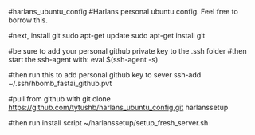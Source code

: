 #harlans_ubuntu_config
#Harlans personal ubuntu config.  Feel free to borrow this.

#next, install git
sudo apt-get update
sudo apt-get install git

#be sure to add your personal github private key to the .ssh folder
#then start the ssh-agent with:
eval $(ssh-agent -s)

#then run this to add personal github key to sever
ssh-add ~/.ssh/hbomb_fastai_github.pvt

#pull from github with
git clone https://github.com/tytushb/harlans_ubuntu_config.git harlanssetup

#then run install script
~/harlanssetup/setup_fresh_server.sh

